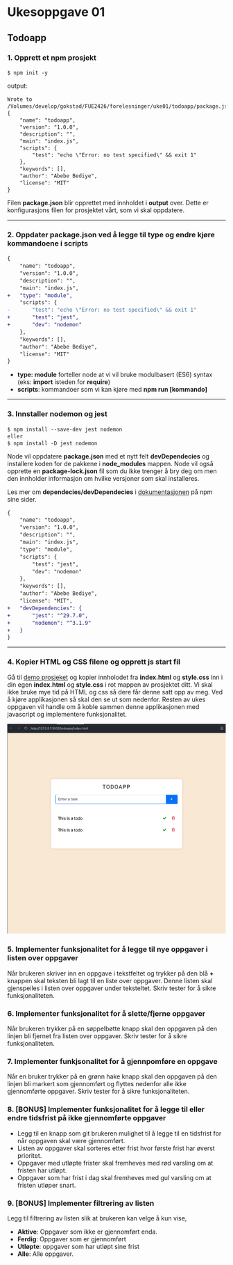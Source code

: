 # Ukesoppgave 01

## Todoapp

### 1. Opprett et npm prosjekt

```node
$ npm init -y
```

output:

```node
Wrote to /Volumes/develop/gokstad/FUE2426/forelesninger/uke01/todoapp/package.json:
{
    "name": "todoapp",
    "version": "1.0.0",
    "description": "",
    "main": "index.js",
    "scripts": {
        "test": "echo \"Error: no test specified\" && exit 1"
    },
    "keywords": [],
    "author": "Abebe Bediye",
    "license": "MIT"
}
```

Filen **package.json** blir opprettet med innholdet i **output** over. Dette er konfigurasjons filen for prosjektet vårt, som vi skal oppdatere.

---

### 2. Oppdater **package.json** ved å legge til **type** og endre kjøre kommandoene i **scripts**

```diff
{
    "name": "todoapp",
    "version": "1.0.0",
    "description": "",
    "main": "index.js",
+   "type": "module",
    "scripts": {
-       "test": "echo \"Error: no test specified\" && exit 1"
+       "test": "jest",
+       "dev": "nodemon"
    },
    "keywords": [],
    "author": "Abebe Bediye",
    "license": "MIT"
}
```

- **type: module** forteller node at vi vil bruke modulbasert (ES6) syntax (eks: **import** isteden for **require**)
- **scripts**: kommandoer som vi kan kjøre med **npm run [kommando]**

---

### 3. Innstaller nodemon og jest

```node
$ npm install --save-dev jest nodemon
eller
$ npm install -D jest nodemon
```

Node vil oppdatere **package.json** med et nytt felt **devDependecies** og installere koden for de pakkene i **node_modules** mappen. Node vil også opprette en **package-lock.json** fil som du ikke trenger å bry deg om men den innholder informasjon om hvilke versjoner som skal installeres.

Les mer om **dependecies/devDependecies** i [dokumentasjonen](https://docs.npmjs.com/specifying-dependencies-and-devdependencies-in-a-package-json-file) på npm sine sider.

```diff
{
    "name": "todoapp",
    "version": "1.0.0",
    "description": "",
    "main": "index.js",
    "type": "module",
    "scripts": {
        "test": "jest",
        "dev": "nodemon"
    },
    "keywords": [],
    "author": "Abebe Bediye",
    "license": "MIT",
+   "devDependencies": {
+       "jest": "^29.7.0",
+       "nodemon": "^3.1.9"
+   }
}
```

---

### 4. Kopier HTML og CSS filene og opprett js start fil

Gå til [demo prosjeket](https://github.com/gokstadakademiet/emne4-jsapi/tree/main/uke01/todoapp) og kopier innholodet fra **index.html** og **style.css** inn i din egen **index.html** og **style.css** i rot mappen av prosjektet ditt.
Vi skal ikke bruke mye tid på HTML og css så dere får denne satt opp av meg. Ved å kjøre applikasjonen så skal den se ut som nedenfor. Resten av ukes oppgaven vil handle om å koble sammen denne applikasjonen med javascript og implementere funksjonalitet.

![image TodoApp](./assets/html-css.png)

### 5. Implementer funksjonalitet for å legge til nye oppgaver i listen over oppgaver

Når brukeren skriver inn en oppgave i tekstfeltet og trykker på den blå **+** knappen skal teksten bli lagt til en liste over oppgaver. Denne listen skal gjenspeiles i listen over oppgaver under teksteltet. Skriv tester for å sikre funksjonaliteten.

### 6. Implementer funksjonalitet for å slette/fjerne oppgaver

Når brukeren trykker på en søppelbøtte knapp skal den oppgaven på den linjen bli fjernet fra listen over oppgaver. Skriv tester for å sikre funksjonaliteten.

### 7. Implementer funkjsonalitet for å gjennpomføre en oppgave

Når en bruker trykker på en grønn hake knapp skal den oppgaven på den linjen bli markert som gjennomført og flyttes nedenfor alle ikke gjennomførte oppgaver. Skriv tester for å sikre funksjonaliteten.

### 8. [BONUS] Implementer funksjonalitet for å legge til eller endre tidsfrist på ikke gjennomførte oppgaver

- Legg til en knapp som git brukeren mulighet til å legge til en tidsfrist for når oppgaven skal være gjennomført.
- Listen av oppgaver skal sorteres etter frist hvor første frist har øverst prioritet.
- Oppgaver med utløpte frister skal fremheves med rød varsling om at fristen har utløpt.
- Oppgaver som har frist i dag skal fremheves med gul varsling om at fristen utløper snart.

### 9. [BONUS] Implementer filtrering av listen

Legg til filtrering av listen slik at brukeren kan velge å kun vise,

- **Aktive**: Oppgaver som ikke er gjennomført enda.
- **Ferdig**: Oppgaver som er gjennomført
- **Utløpte**: oppgaver som har utløpt sine frist
- **Alle**: Alle oppgaver.
